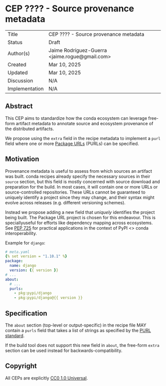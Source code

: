 # CEP ???? - Source provenance metadata

<table>
<tr><td> Title </td><td> CEP ???? -  Source provenance metadata </td>
<tr><td> Status </td><td> Draft </td></tr>
<tr><td> Author(s) </td><td> Jaime Rodríguez-Guerra &lt;jaime.rogue@gmail.com&gt;</td></tr>
<tr><td> Created </td><td> Mar 10, 2025</td></tr>
<tr><td> Updated </td><td> Mar 10, 2025</td></tr>
<tr><td> Discussion </td><td> N/A </td></tr>
<tr><td> Implementation </td><td> N/A </td></tr>
</table>

## Abstract

This CEP aims to standardize how the conda ecosystem can leverage free-form
artifact metadata to annotate source and ecosystem provenance of the distributed
artifacts. 

We propose using the `extra` field in the recipe metadata to implement
a `purl` field where one or more [Package URLs](https://github.com/package-url/purl-spec)
(PURLs) can be specified.

## Motivation

Provenance metadata is useful to assess from which sources an artifact was built.
conda recipes already specify the necessary sources in their `source` section, but this field
is mostly concerned with source download and preparation for the build. In
most cases, it will contain one or more URLs or source-controlled repositories. These
URLs cannot be guaranteed to uniquely identify a project since they may change, and their
syntax might evolve across releases (e.g. different versioning schemes).

Instead we propose adding a new field that _uniquely_ identifies the project being built.
The Package URL project is chosen for this endeavour. This is speciallyuseful
for efforts like dependency mapping across ecosystems. See
[PEP 725](https://peps.python.org/pep-0725/) for practical applications in the
context of PyPI <> conda interoperability.

Example for `django`:

```yaml
# meta.yaml
{% set version = "1.10.1" %}
package: 
  name: django
  version: {{ version }}
# ...
about:
  # ...
  purls:
    - pkg:pypi/django
    - pkg:pypi/django@{{ version }}
```

## Specification

The `about` section (top-level or output-specific) in the recipe file MAY
contain a `purls` field that takes a list of strings as specified
by the [PURL standard](https://github.com/package-url/purl-spec/blob/main/PURL-SPECIFICATION.rst).

If the build tool does not support this new field in `about`, the free-form `extra`
section can be used instead for backwards-compatibility.

## Copyright

All CEPs are explicitly [CC0 1.0 Universal](https://creativecommons.org/publicdomain/zero/1.0/).
